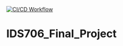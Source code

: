 [![CI/CD Workflow](https://github.com/nogibjj/IDS706_Final_Project/actions/workflows/python-app.yml/badge.svg)](https://github.com/nogibjj/IDS706_Final_Project/actions/workflows/python-app.yml)

# IDS706_Final_Project
